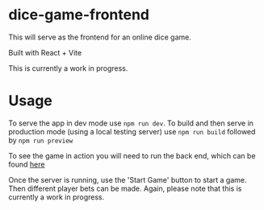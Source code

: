 # dice-game-frontend

This will serve as the frontend for an online dice game.

Built with React + Vite

This is currently a work in progress.


# Usage
To serve the app in dev mode use `npm run dev`. To build and then serve in production mode (using a local testing server) use `npm run build` followed by `npm run preview`

To see the game in action you will need to run the back end, which can be found [here](https://github.com/Wilfrick/dice-game-backend)

Once the server is running, use the 'Start Game' button to start a game. Then different player bets can be made. Again, please note that this is currently a work in progress.
